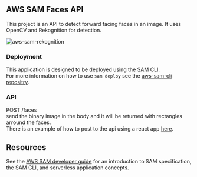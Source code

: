 ## AWS SAM Faces API

This project is an API to detect forward facing faces in an image.
It uses OpenCV and Rekognition for detection. 

![aws-sam-rekognition](https://user-images.githubusercontent.com/35927536/217338082-51c88cd9-3e72-4640-adab-491c88d09e66.png)

### Deployment
This application is designed to be deployed using the SAM CLI.<br/>
For more information on how to use `sam deploy` see the [aws-sam-cli repositry](https://github.com/aws/aws-sam-cli).

### API
POST /faces<br/>
send the binary image in the body and it will be returned with rectangles arround the faces.<br/>
There is an example of how to post to the api using a react app [here](https://github.com/dan-mba/react-postpic).


## Resources

See the [AWS SAM developer guide](https://docs.aws.amazon.com/serverless-application-model/latest/developerguide/what-is-sam.html) for an introduction to SAM specification, the SAM CLI, and serverless application concepts.
